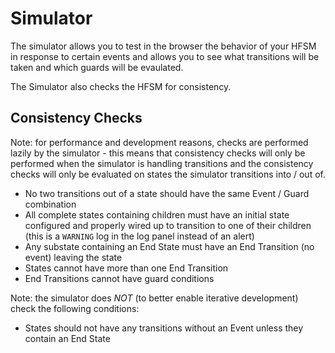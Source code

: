 # Simulator

The simulator allows you to test in the browser the behavior of your
HFSM in response to certain events and allows you to see what
transitions will be taken and which guards will be evaulated.

The Simulator also checks the HFSM for consistency.

## Consistency Checks

Note: for performance and development reasons, checks are performed
lazily by the simulator - this means that consistency checks will only
be performed when the simulator is handling transitions and the
consistency checks will only be evaluated on states the simulator
transitions into / out of.

* No two transitions out of a state should have the same Event / Guard combination
* All complete states containing children must have an initial state
  configured and properly wired up to transition to one of their
  children (this is a `WARNING` log in the log panel instead of an
  alert)
* Any substate containing an End State must have an End Transition (no
  event) leaving the state
* States cannot have more than one End Transition
* End Transitions cannot have guard conditions

Note: the simulator does _NOT_ (to better enable iterative
development) check the following conditions:

* States should not have any transitions without an Event unless they
  contain an End State

